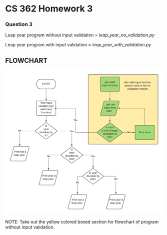 # CS 362 Homework 3
### Question 3

Leap year program without input validation = *leap_year_no_validation.py*

Leap year program with input validation = *leap_year_with_validation.py* 

## FLOWCHART
![Flowchart for leap year program with validation (take out the yellow colored boxed section for flowchart without validation)](./img/flowchart.png)

NOTE: Take out the yellow colored boxed section for flowchart of program without input validation.
